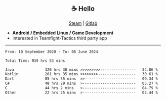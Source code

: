 <h2 align="center"> ☕ Hello </h2>

<p align="center">
  <a href="https://steamcommunity.com/id/Niforances/">Steam</a> |
  <a href="https://gitlab.com/niforances">Gitlab</a>
</p>

 - **Android / Embedded Linux / Game Development**
 - Interested in Teamfight-Tactics third party app

------

<!--START_SECTION:waka-->

```txt
From: 10 September 2020 - To: 05 June 2024

Total Time: 919 hrs 53 mins

Java              320 hrs 38 mins >>>>>>>>>----------------   34.86 %
Kotlin            281 hrs 35 mins >>>>>>>>-----------------   30.61 %
Dart              85 hrs 55 mins  >>-----------------------   09.34 %
C#                48 hrs 29 mins  >------------------------   05.27 %
C                 44 hrs 2 mins   >------------------------   04.79 %
Other             22 hrs 25 mins  >------------------------   02.44 %
```

<!--END_SECTION:waka-->
